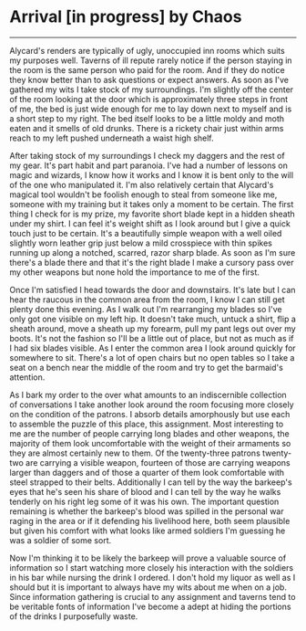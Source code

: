 # Arrival [in progress] by Chaos
-----------------------

Alycard's renders are typically of ugly, unoccupied inn rooms which suits my purposes well. Taverns of ill repute rarely notice if the person staying in the room is the same person who paid for the room. And if they do notice they know better than to ask questions or expect answers. As soon as I've gathered my wits I take stock of my surroundings. I'm slightly off the center of the room looking at the door which is approximately three steps in front of me, the bed is just wide enough for me to lay down next to myself and is a short step to my right. The bed itself looks to be a little moldy and moth eaten and it smells of old drunks. There is a rickety chair just within arms reach to my left pushed underneath a waist high shelf.

After taking stock of my surroundings I check my daggers and the rest of my gear. It's part habit and part paranoia. I've had a number of lessons on magic and wizards, I know how it works and I know it is bent only to the will of the one who manipulated it. I'm also relatively certain that Alycard's magical tool wouldn't be foolish enough to steal from someone like me, someone with my training but it takes only a moment to be certain. The first thing I check for is my prize, my favorite short blade kept in a hidden sheath under my shirt. I can feel it's weight shift as I look around but I give a quick touch just to be certain. It's a beautifully simple weapon with a well oiled slightly worn leather grip just below a mild crosspiece with thin spikes running up along a notched, scarred, razor sharp blade. As soon as I'm sure there's a blade there and that it's the right blade I make a cursory pass over my other weapons but none hold the importance to me of the first.

Once I'm satisfied I head towards the door and downstairs. It's late but I can hear the raucous in the common area from the room, I know I can still get plenty done this evening. As I walk out I'm rearranging my blades so I've only got one visible on my left hip. It doesn't take much, untuck a shirt, flip a sheath around, move a sheath up my forearm, pull my pant legs out over my boots. It's not the fashion so I'll be a little out of place, but not as much as if I had six blades visible. As I enter the common area I look around quickly for somewhere to sit. There's a lot of open chairs but no open tables so I take a seat on a bench near the middle of the room and try to get the barmaid's attention.

As I bark my order to the over what amounts to an indiscernible collection of conversations I take another look around the room focusing more closely on the condition of the patrons. I absorb details amorphously but use each to assemble the puzzle of this place, this assignment. Most interesting to me are the number of people carrying long blades and other weapons, the majority of them look uncomfortable with the weight of their armaments so they are almost certainly new to them. Of the twenty-three patrons twenty-two are carrying a visible weapon, fourteen of those are carrying weapons larger than daggers and of those a quarter of them look comfortable with steel strapped to their belts. Additionally I can tell by the way the barkeep's eyes that he's seen his share of blood and I can tell by the way he walks tenderly on his right leg some of it was his own. The important question remaining is whether the barkeep's blood was spilled in the personal war raging in the area or if it defending his livelihood here, both seem plausible but given his comfort with what looks like armed soldiers I'm guessing he was a soldier of some sort.

Now I'm thinking it to be likely the barkeep will prove a valuable source of information so I start watching more closely his interaction with the soldiers in his bar while nursing the drink I ordered. I don't hold my liquor as well as I should but it is important to always have my wits about me when on a job. Since information gathering is crucial to any assignment and taverns tend to be veritable fonts of information I've become a adept at hiding the portions of the drinks I purposefully waste.
